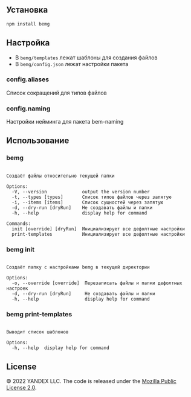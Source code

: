 ## Установка

```bash
npm install bemg
```

## Настройка

* В `bemg/templates` лежат шаблоны для создания файлов
* В `bemg/config.json` лежат настройки пакета

### config.aliases
Список сокращений для типов файлов

### config.naming
Настройки нейминга для пакета bem-naming

## Использование
### bemg 

```Usage: bemg bemg [options]

Создаёт файлы относительно текущей папки

Options:
  -V, --version             output the version number
  -t, --types [types]       Список типов файлов через запятую
  -i, --items [items]       Список сущностей через запятую
  -d, --dry-run [dryRun]    Не создавать файлы и папки
  -h, --help                display help for command

Commands:
  init [override] [dryRun]  Инициализирует все дефолтные настройки
  print-templates           Инициализирует все дефолтные настройки
```

### bemg init

```Usage: bemg init [options]

Создаёт папку с настройками bemg в текущей директории

Options:
  -o, --override [override]  Перезаписать файлы и папки дефолтных настроек
  -d, --dry-run [dryRun]     Не создавать файлы и папки
  -h, --help                 display help for command
```

### bemg print-templates

```Usage: bemg print-templates [options]

Выводит список шаблонов

Options:
  -h, --help  display help for command
```

## License 

© 2022 YANDEX LLC. The code is released under the [Mozilla Public License 2.0](LICENSE.txt).